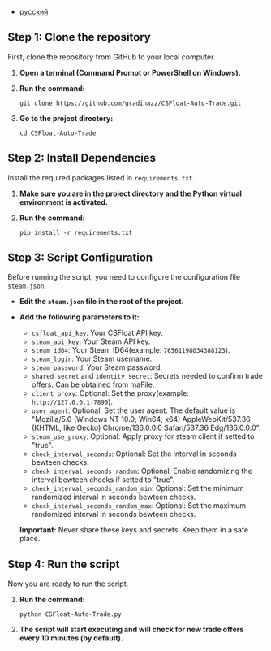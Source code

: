 - [русский](README_ru.md)

## Step 1: Clone the repository

First, clone the repository from GitHub to your local computer.

1.  **Open a terminal (Command Prompt or PowerShell on Windows).**
    
2.  **Run the command:**
       
    `git clone https://github.com/gradinazz/CSFloat-Auto-Trade.git` 
            
3.  **Go to the project directory:**
           
    `cd CSFloat-Auto-Trade` 
      

## Step 2: Install Dependencies

Install the required packages listed in `requirements.txt`.

1.  **Make sure you are in the project directory and the Python virtual environment is activated.**
    
2.  **Run the command:**
      
    `pip install -r requirements.txt` 
      

## Step 3: Script Configuration

Before running the script, you need to configure the configuration file `steam.json`.

 -  **Edit the `steam.json` file in the root of the project.**
    
 -  **Add the following parameters to it:**
            
    -   `csfloat_api_key`: Your CSFloat API key.
    -   `steam_api_key`: Your Steam API key.
    -   `steam_id64`: Your Steam ID64(example: `76561198034388123`).
    -   `steam_login`: Your Steam username.
    -   `steam_password`: Your Steam password.
    -   `shared_secret` and `identity_secret`: Secrets needed to confirm trade offers. Can be obtained from maFile.
    -   `client_proxy`: Optional: Set the proxy(example: `http://127.0.0.1:7890`).
    -   `user_agent`: Optional: Set the user agent. The default value is "Mozilla/5.0 (Windows NT 10.0; Win64; x64) AppleWebKit/537.36 (KHTML, like Gecko) Chrome/136.0.0.0 Safari/537.36 Edg/136.0.0.0".
    -   `steam_use_proxy`: Optional: Apply proxy for steam cilent if setted to "true".
    -   `check_interval_seconds`: Optional: Set the interval in seconds bewteen checks.
    -   `check_interval_seconds_random`: Optional: Enable randomizing the interval bewteen checks if setted to "true".
    -   `check_interval_seconds_random_min`: Optional: Set the minimum randomized interval in seconds bewteen checks.
    -   `check_interval_seconds_random_max`: Optional: Set the maximum randomized interval in seconds bewteen checks.
    
    **Important:** Never share these keys and secrets. Keep them in a safe place.
    

## Step 4: Run the script

Now you are ready to run the script.
    
1.  **Run the command:**
      
    `python CSFloat-Auto-Trade.py` 
      
2.  **The script will start executing and will check for new trade offers every 10 minutes (by default).**
    
